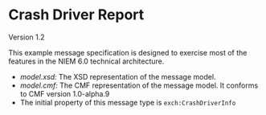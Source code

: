 # Crash Driver Report

Version 1.2

This example message specification is designed to exercise most of the features in the NIEM 6.0 technical architecture.

* *model.xsd:*  The XSD representation of the message model.
* *model.cmf:*  The CMF representation of the message model.  It conforms to CMF version 1.0-alpha.9
* The initial property of this message type is `exch:CrashDriverInfo`

